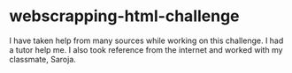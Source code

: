 # webscrapping-html-challenge
I have taken help from many sources while working on this challenge. I had a tutor help me. I also took reference from the internet and worked with my classmate, Saroja.